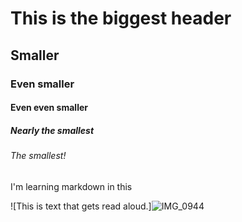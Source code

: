 # This is the biggest header
## Smaller
### Even smaller
#### Even even smaller
##### Nearly the smallest
###### The smallest! 

I'm learning markdown in this 


![This is text that gets read aloud.]![IMG_0944](https://github.com/user-attachments/assets/2d7f4663-f15d-4204-bdb2-deefd0b3e11f)


